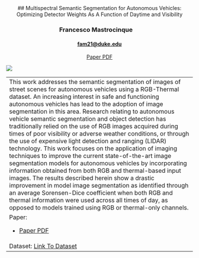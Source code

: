 <div align="center">
## Multispectral Semantic Segmentation for Autonomous Vehicles: Optimizing Detector Weights As A Function of Daytime and Visibility

### Francesco Mastrocinque     

#### fam21@duke.edu

[Paper PDF](main_text.pdf)
</div>

![](figure.png)

<table>
<colgroup>
<col style="width: 100%" />
</colgroup>
<tbody>
<tr class="odd">
<td style="text-align: left;">This work addresses the semantic segmentation of images of street scenes for autonomous vehicles using a RGB-Thermal dataset. An increasing interest in safe and functioning autonomous vehicles has lead to the adoption of image segmentation in this area. Research relating to autonomous vehicle semantic segmentation and object detection has traditionally relied on the use of RGB images acquired during times of poor visibility or adverse weather conditions, or through the use of expensive light detection and ranging (LIDAR) technology. This work focuses on the application of imaging techniques to improve the current state-of-the-art image segmentation models for autonomous vehicles by incorporating information obtained from both RGB and thermal-based input images. The results described herein show a drastic improvement in model image segmentation as identified through an average Sorensen-Dice coefficient when both RGB and thermal information were used across all times of day, as opposed to models trained using RGB or thermal-only channels.</td>
</tr>
<tr class="even">
<td style="text-align: left;">Paper:
<ul>
<li><a href="main_text.pdf">Paper PDF</a></li>
</ul></td>
</tr>
<tr class="odd">
<td style="text-align: left;">Dataset: <a href="https://drive.google.com/drive/folders/18BQFWRfhXzSuMloUmtiBRFrr6NSrf8Fw">Link To Dataset</a></td>
</tr>
</tbody>
</table>
